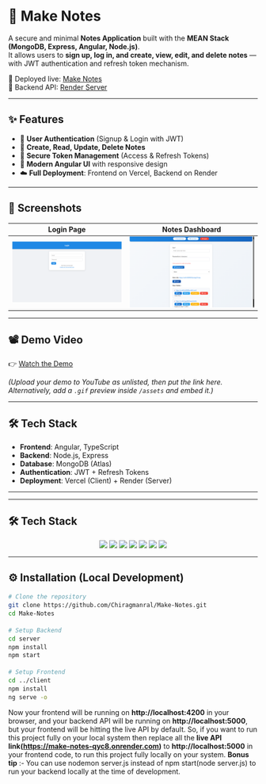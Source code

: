 # 📝 Make Notes

A secure and minimal **Notes Application** built with the **MEAN Stack (MongoDB, Express, Angular, Node.js)**.  
It allows users to **sign up, log in, and create, view, edit, and delete notes** — with JWT authentication and refresh token mechanism.  

🚀 Deployed live: [Make Notes](https://make-notes-iota.vercel.app/)  
🔗 Backend API: [Render Server](https://make-notes-qyc8.onrender.com)

---

## ✨ Features
- 🔐 **User Authentication** (Signup & Login with JWT)
- 📝 **Create, Read, Update, Delete Notes**
- 💾 **Secure Token Management** (Access & Refresh Tokens)
- 🎨 **Modern Angular UI** with responsive design
- ☁️ **Full Deployment**: Frontend on Vercel, Backend on Render

---

## 📸 Screenshots
| Login Page | Notes Dashboard |
|------------|-----------------|
| ![Login](./assets/login.png) | ![Notes](./assets/notes.png) |

---

## 📽 Demo Video
👉 [Watch the Demo](https://youtu.be/demo-video-link)  

*(Upload your demo to YouTube as unlisted, then put the link here. Alternatively, add a `.gif` preview inside `/assets` and embed it.)*

---

## 🛠 Tech Stack
- **Frontend**: Angular, TypeScript
- **Backend**: Node.js, Express
- **Database**: MongoDB (Atlas)
- **Authentication**: JWT + Refresh Tokens
- **Deployment**: Vercel (Client) + Render (Server)

---

---

## 🛠 Tech Stack
<p align="center">
  <img src="https://img.shields.io/badge/Angular-DD0031?style=for-the-badge&logo=angular&logoColor=white" />
  <img src="https://img.shields.io/badge/Node.js-43853D?style=for-the-badge&logo=node.js&logoColor=white" />
  <img src="https://img.shields.io/badge/Express.js-000000?style=for-the-badge&logo=express&logoColor=white" />
  <img src="https://img.shields.io/badge/MongoDB-4EA94B?style=for-the-badge&logo=mongodb&logoColor=white" />
  <img src="https://img.shields.io/badge/TypeScript-007ACC?style=for-the-badge&logo=typescript&logoColor=white" />
  <img src="https://img.shields.io/badge/Vercel-000000?style=for-the-badge&logo=vercel&logoColor=white" />
  <img src="https://img.shields.io/badge/Render-46E3B7?style=for-the-badge&logo=render&logoColor=white" />
</p>

---

## ⚙️ Installation (Local Development)

```bash
# Clone the repository
git clone https://github.com/Chiragmanral/Make-Notes.git
cd Make-Notes

# Setup Backend
cd server
npm install
npm start

# Setup Frontend
cd ../client
npm install
ng serve -o

```
Now your frontend will be running on **http://localhost:4200** in your browser, and your backend API will be running on **http://localhost:5000**, but your frontend will be hitting the live API by default. So, if you want to run this project fully on your local system then replace all the **live API link(https://make-notes-qyc8.onrender.com)** to **http://localhost:5000** in your frontend code, to run this project fully locally on your system.
**Bonus tip** :- You can use nodemon server.js instead of npm start(node server.js) to run your backend locally at the time of development.
